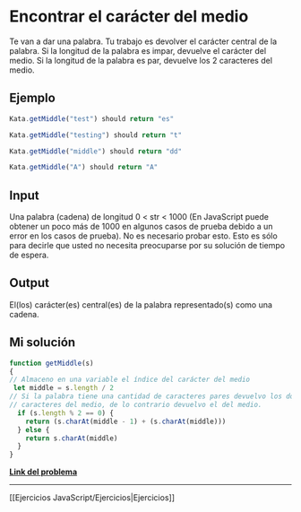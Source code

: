 # **Encontrar el carácter del medio**

Te van a dar una palabra. Tu trabajo es devolver el carácter central de la palabra. Si la longitud de la palabra es impar, devuelve el carácter del medio. Si la longitud de la palabra es par, devuelve los 2 caracteres del medio.

## Ejemplo

```js
Kata.getMiddle("test") should return "es"

Kata.getMiddle("testing") should return "t"

Kata.getMiddle("middle") should return "dd"

Kata.getMiddle("A") should return "A"
```

## Input

Una palabra (cadena) de longitud 0 < str < 1000 (En JavaScript puede obtener un poco más de 1000 en algunos casos de prueba debido a un error en los casos de prueba). No es necesario probar esto. Esto es sólo para decirle que usted no necesita preocuparse por su solución de tiempo de espera.

## Output

El(los) carácter(es) central(es) de la palabra representado(s) como una cadena.

## Mi solución

```js
function getMiddle(s)
{
// Almaceno en una variable el índice del carácter del medio
 let middle = s.length / 2
// Si la palabra tiene una cantidad de caracteres pares devuelvo los dos 
// caracteres del medio, de lo contrario devuelvo el del medio.
  if (s.length % 2 == 0) {
    return (s.charAt(middle - 1) + (s.charAt(middle)))
  } else {
    return s.charAt(middle)
  }
}
```

[**Link del problema**](https://www.codewars.com/kata/56747fd5cb988479af000028/train/javascript)

__________

[[Ejercicios JavaScript/Ejercicios|Ejercicios]]